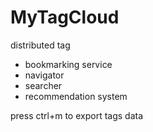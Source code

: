 # MyTagCloud
distributed
tag<br>
<ul>
<li>bookmarking service</li>
<li>navigator</li>
<li>searcher</li>
<li>recommendation system</li>
</ul>

press ctrl+m to export tags data
